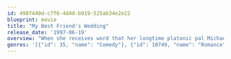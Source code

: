 ```yaml
---
id: 498f440d-c7f6-4d4d-b919-525ab34e2e22
blueprint: movie
title: "My Best Friend's Wedding"
release_date: '1997-06-19'
overview: "When she receives word that her longtime platonic pal Michael O'Neal is getting married to debutante Kimberly Wallace, food critic Julianne Potter realizes her true feelings for Michael -- and sets out to sabotage the wedding."
genres: '[{"id": 35, "name": "Comedy"}, {"id": 10749, "name": "Romance"}]'
---
```

